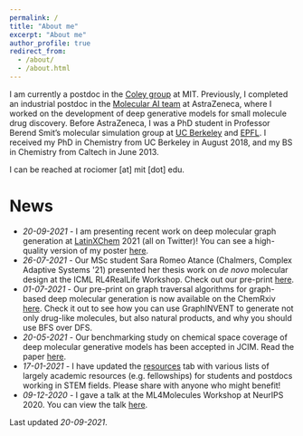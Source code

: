 ```yaml
---
permalink: /
title: "About me"
excerpt: "About me"
author_profile: true
redirect_from: 
  - /about/
  - /about.html
---
```


I am currently a postdoc in the [Coley group](https://coley.mit.edu/) at MIT. Previously, I completed an industrial postdoc in the [Molecular AI team](https://github.com/MolecularAI) at AstraZeneca, where I worked on the development of deep generative models for small molecule drug discovery. Before AstraZeneca, I was a PhD student in Professor Berend Smit’s molecular simulation group at [UC Berkeley](http://www.cchem.berkeley.edu/molsim/) and [EPFL](https://www.epfl.ch/labs/lsmo/). I received my PhD in Chemistry from UC Berkeley in August 2018, and my BS in Chemistry from Caltech in June 2013.

I can be reached at rociomer [at] mit [dot] edu.

# News
* *20-09-2021* - I am presenting recent work on deep molecular graph generation at [LatinXChem](https://www.latinxchem.org/) 2021 (all on Twitter)! You can see a high-quality version of my poster [here](https://youtu.be/Qw8nLMJ9Ptg).
* *26-07-2021* - Our MSc student Sara Romeo Atance (Chalmers, Complex Adaptive Systems '21) presented her thesis work on *de novo* molecular design at the ICML RL4RealLife Workshop. Check out our pre-print [here](https://doi.org/10.33774/chemrxiv-2021-9w3tc).
* *01-07-2021* - Our pre-print on graph traversal algorithms for graph-based deep molecular generation is now available on the ChemRxiv [here](https://chemrxiv.org/engage/chemrxiv/article-details/60dc7b3a9986aa5ca753e3a6). Check it out to see how you can use GraphINVENT to generate not only drug-like molecules, but also natural products, and why you should use BFS over DFS.
* *20-05-2021* - Our benchmarking study on chemical space coverage of deep molecular generative models has been accepted in JCIM. Read the paper [here](https://doi.org/10.1021/acs.jcim.0c01328).
* *17-01-2021* - I have updated the [resources](https://rociomer.github.io/resources/) tab with various lists of largely academic resources (e.g. fellowships) for students and postdocs working in STEM fields. Please share with anyone who might benefit!
* *09-12-2020* - I gave a talk at the ML4Molecules Workshop at NeurIPS 2020. You can view the talk [here](https://slideslive.com/38938184/applying-graph-neural-networks-to-molecular-design).

Last updated *20-09-2021*.
